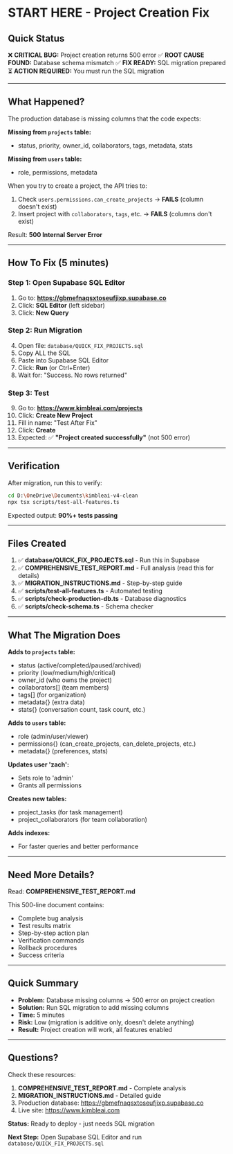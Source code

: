 # START HERE - Project Creation Fix

## Quick Status

❌ **CRITICAL BUG:** Project creation returns 500 error
✅ **ROOT CAUSE FOUND:** Database schema mismatch
✅ **FIX READY:** SQL migration prepared
⏳ **ACTION REQUIRED:** You must run the SQL migration

---

## What Happened?

The production database is missing columns that the code expects:

**Missing from `projects` table:**
- status, priority, owner_id, collaborators, tags, metadata, stats

**Missing from `users` table:**
- role, permissions, metadata

When you try to create a project, the API tries to:
1. Check `users.permissions.can_create_projects` → **FAILS** (column doesn't exist)
2. Insert project with `collaborators`, `tags`, etc. → **FAILS** (columns don't exist)

Result: **500 Internal Server Error**

---

## How To Fix (5 minutes)

### Step 1: Open Supabase SQL Editor

1. Go to: **https://gbmefnaqsxtoseufjixp.supabase.co**
2. Click: **SQL Editor** (left sidebar)
3. Click: **New Query**

### Step 2: Run Migration

4. Open file: `database/QUICK_FIX_PROJECTS.sql`
5. Copy ALL the SQL
6. Paste into Supabase SQL Editor
7. Click: **Run** (or Ctrl+Enter)
8. Wait for: "Success. No rows returned"

### Step 3: Test

9. Go to: **https://www.kimbleai.com/projects**
10. Click: **Create New Project**
11. Fill in name: "Test After Fix"
12. Click: **Create**
13. Expected: ✅ **"Project created successfully"** (not 500 error)

---

## Verification

After migration, run this to verify:

```bash
cd D:\OneDrive\Documents\kimbleai-v4-clean
npx tsx scripts/test-all-features.ts
```

Expected output: **90%+ tests passing**

---

## Files Created

1. ✅ **database/QUICK_FIX_PROJECTS.sql** - Run this in Supabase
2. ✅ **COMPREHENSIVE_TEST_REPORT.md** - Full analysis (read this for details)
3. ✅ **MIGRATION_INSTRUCTIONS.md** - Step-by-step guide
4. ✅ **scripts/test-all-features.ts** - Automated testing
5. ✅ **scripts/check-production-db.ts** - Database diagnostics
6. ✅ **scripts/check-schema.ts** - Schema checker

---

## What The Migration Does

**Adds to `projects` table:**
- status (active/completed/paused/archived)
- priority (low/medium/high/critical)
- owner_id (who owns the project)
- collaborators[] (team members)
- tags[] (for organization)
- metadata{} (extra data)
- stats{} (conversation count, task count, etc.)

**Adds to `users` table:**
- role (admin/user/viewer)
- permissions{} (can_create_projects, can_delete_projects, etc.)
- metadata{} (preferences, stats)

**Updates user 'zach':**
- Sets role to 'admin'
- Grants all permissions

**Creates new tables:**
- project_tasks (for task management)
- project_collaborators (for team collaboration)

**Adds indexes:**
- For faster queries and better performance

---

## Need More Details?

Read: **COMPREHENSIVE_TEST_REPORT.md**

This 500-line document contains:
- Complete bug analysis
- Test results matrix
- Step-by-step action plan
- Verification commands
- Rollback procedures
- Success criteria

---

## Quick Summary

- **Problem:** Database missing columns → 500 error on project creation
- **Solution:** Run SQL migration to add missing columns
- **Time:** 5 minutes
- **Risk:** Low (migration is additive only, doesn't delete anything)
- **Result:** Project creation will work, all features enabled

---

## Questions?

Check these resources:
1. **COMPREHENSIVE_TEST_REPORT.md** - Complete analysis
2. **MIGRATION_INSTRUCTIONS.md** - Detailed guide
3. Production database: https://gbmefnaqsxtoseufjixp.supabase.co
4. Live site: https://www.kimbleai.com

**Status:** Ready to deploy - just needs SQL migration

**Next Step:** Open Supabase SQL Editor and run `database/QUICK_FIX_PROJECTS.sql`
